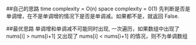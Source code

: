 ##自己的思路   time complexity = O(n)   space complexity = 0(1)
先判断是否是单调增，在不是单调增的情况下是否是单调减。如果都不是，就返回 False.


##最优思路
单调增和单调减不可能同时出现, 一次遍历，如果数组中出现了 nums[i] > nums[i+1] 又出现了 nums[i] < nums[i+1] 的情况，则不为单调数组